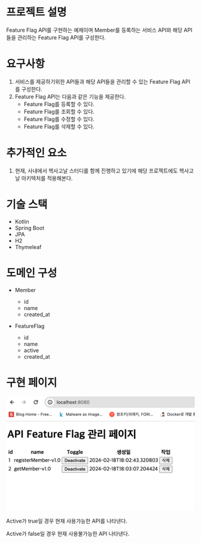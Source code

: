# 프로젝트 설명 
Feature Flag API를 구현하는 예제이며 Member를 등록하는 서비스 API와 해당 API들을 관리하는 Feature Flag API를 구성한다.

# 요구사항
1. 서비스를 제공하기위한 API들과 해당 API들을 관리할 수 있는 Feature Flag API를 구성한다. 
2. Feature Flag API는 다음과 같은 기능을 제공한다.
    - Feature Flag를 등록할 수 있다.
    - Feature Flag를 조회할 수 있다.
    - Feature Flag를 수정할 수 있다.
    - Feature Flag를 삭제할 수 있다.

# 추가적인 요소 
1. 현재, 사내에서 헥사고날 스터디를 함께 진행하고 있기에 해당 프로젝트에도 헥사고날 아키텍처를 적용해본다.

# 기술 스택
- Kotlin
- Spring Boot
- JPA
- H2
- Thymeleaf

# 도메인 구성 
- Member
  - id 
  - name
  - created_at

- FeatureFlag
  - id
  - name 
  - active
  - created_at

# 구현 페이지 
![base.png](image/base.png)

Active가 true일 경우 현재 사용가능한 API를 나타낸다.

Active가 false일 경우 현재 사용불가능한 API 나타낸다. 
